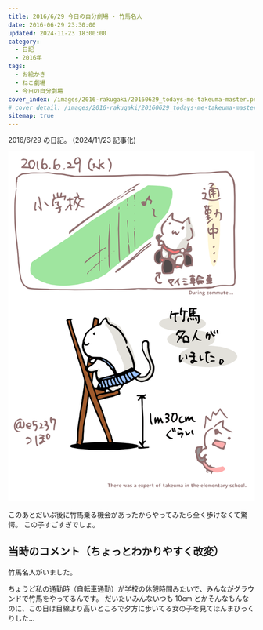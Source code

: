 ```yaml
---
title: 2016/6/29 今日の自分劇場 - 竹馬名人
date: 2016-06-29 23:30:00
updated: 2024-11-23 18:00:00
category:
  - 日記
  - 2016年
tags:
  - お絵かき
  - ねこ劇場
  - 今日の自分劇場
cover_index: /images/2016-rakugaki/20160629_todays-me-takeuma-master.png
# cover_detail: /images/2016-rakugaki/20160629_todays-me-takeuma-master.png
sitemap: true
---
```


2016/6/29 の日記。 (2024/11/23 記事化)

![](/images/2016-rakugaki/20160629_todays-me-takeuma-master.png)


このあとだいぶ後に竹馬乗る機会があったからやってみたら全く歩けなくて驚愕。
この子すごすぎでしょ。


当時のコメント（ちょっとわかりやすく改変）
---
竹馬名人がいました。

ちょうど私の通勤時（自転車通勤）が学校の休憩時間みたいで、みんながグラウンドで竹馬をやってるんです。
だいたいみんないつも 10cm とかそんなもんなのに、この日は目線より高いところで夕方に歩いてる女の子を見てほんまびっくりした…